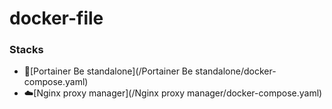 # docker-file

### Stacks

- 🧊[Portainer Be standalone](/Portainer Be standalone/docker-compose.yaml)  
- ☁️[Nginx proxy manager](/Nginx proxy manager/docker-compose.yaml) 